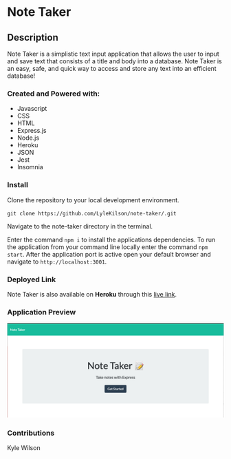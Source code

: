 # Note Taker

## Description
Note Taker is a simplistic text input application that allows the user to input and save text that consists of a title and body into a database. Note Taker is an easy, safe, and quick way to access and store any text into an efficient database!

### Created and Powered with:
* Javascript
* CSS
* HTML
* Express.js
* Node.js
* Heroku
* JSON
* Jest
* Insomnia

### Install
Clone the repository to your local development environment.

```
git clone https://github.com/LyleKilson/note-taker/.git
```
Navigate to the note-taker directory in the terminal.

Enter the command `npm i` to install the applications dependencies. To run the application from your command line locally enter the command `npm start`. 
After the application port is active open your default browser and navigate to `http://localhost:3001`.

### Deployed Link
Note Taker is also available on **Heroku** through this [live link](https://shrouded-anchorage-40032.herokuapp.com).

### Application Preview
![/](./images/index.png)

### Contributions
Kyle Wilson
